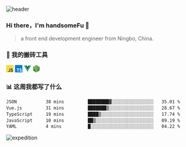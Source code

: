 ![header](https://raw.githubusercontent.com/fzq1998/fzq1998/master/header.png)

### Hi there，I'm handsomeFu 👋

> a front end development engineer from Ningbo, China.

### 🔧 我的搬砖工具
<code><img height="20" src="https://raw.githubusercontent.com/github/explore/80688e429a7d4ef2fca1e82350fe8e3517d3494d/topics/javascript/javascript.png" alt="javascript"></code>
<code><img height="20" src="https://raw.githubusercontent.com/github/explore/80688e429a7d4ef2fca1e82350fe8e3517d3494d/topics/typescript/typescript.png" alt="typescript"></code>
<code><img height="20" src="https://raw.githubusercontent.com/github/explore/80688e429a7d4ef2fca1e82350fe8e3517d3494d/topics/vue/vue.png" alt="vue"></code>
<code><img height="20" src="https://raw.githubusercontent.com/github/explore/80688e429a7d4ef2fca1e82350fe8e3517d3494d/topics/nodejs/nodejs.png" alt="nodejs"></code>



### 📊 这周我都写了什么
<!--START_SECTION:waka-->

```txt
JSON           38 mins         ████████▓░░░░░░░░░░░░░░░░   35.01 %
Vue.js         31 mins         ███████▒░░░░░░░░░░░░░░░░░   28.67 %
TypeScript     19 mins         ████▒░░░░░░░░░░░░░░░░░░░░   17.74 %
JavaScript     10 mins         ██▒░░░░░░░░░░░░░░░░░░░░░░   09.19 %
YAML           4 mins          █░░░░░░░░░░░░░░░░░░░░░░░░   04.22 %
```

<!--END_SECTION:waka-->


![expedition](https://raw.githubusercontent.com/fzq1998/fzq1998/master/expedition.gif)

